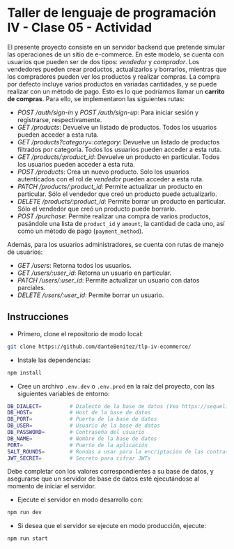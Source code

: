 # Taller de lenguaje de programación IV - Clase 05 - Actividad

El presente proyecto consiste en un servidor backend que pretende simular las operaciones de un sitio de e-commerce.
En este modelo, se cuenta con usuarios que pueden ser de dos tipos: _vendedor_ y _comprador_. Los vendedores pueden crear productos, actualizarlos y borrarlos, mientras que los compradores pueden ver los productos y realizar compras. La compra por defecto incluye varios productos en variadas cantidades, y se puede realizar con un método de pago. Esto es lo que podríamos llamar un **carrito de compras**.
Para ello, se implementaron las siguientes rutas:

- _POST /auth/sign-in_ y _POST /auth/sign-up_: Para iniciar sesión y registrarse, respectivamente.
- _GET /products_: Devuelve un listado de productos. Todos los usuarios pueden acceder a esta ruta.
- _GET /products?category=:category_: Devuelve un listado de productos filtrados por categoría. Todos los usuarios pueden acceder a esta ruta.
- _GET /products/:product_id_: Devuelve un producto en particular. Todos los usuarios pueden acceder a esta ruta.
- _POST /products_: Crea un nuevo producto. Solo los usuarios autenticados con el rol de _vendedor_ pueden acceder a esta ruta.
- _PATCH /products/:product_id_: Permite actualizar un producto en particular. Sólo el vendedor que creó un producto puede actualizarlo.
- _DELETE /products/:product_id_: Permite borrar un producto en particular. Sólo el vendedor que creó un producto puede borrarlo.
- _POST /purchase_: Permite realizar una compra de varios productos, pasándole una lista de `product_id` y `amount`, la cantidad de cada uno, así como un método de pago (`payment_method`).

Además, para los usuarios administradores, se cuenta con rutas de manejo de usuarios:

- _GET /users_: Retorna todos los usuarios.
- _GET /users/:user_id_: Retorna un usuario en particular.
- _PATCH /users/:user_id_: Permite actualizar un usuario con datos parciales.
- _DELETE /users/:user_id_: Permite borrar un usuario.

## Instrucciones

- Primero, clone el repositorio de modo local:

```bash
git clone https://github.com/danteBenitez/tlp-iv-ecommerce/
```

- Instale las dependencias:

```bash
npm install
```

- Cree un archivo `.env.dev` o `.env.prod` en la raíz del proyecto, con las siguientes variables de entorno:

```bash
DB_DIALECT=         # Dialecto de la base de datos (Vea https://sequelize.org/docs/v6/getting-started/ por los valores soportados)
DB_HOST=            # Host de la base de datos
DB_PORT=            # Puerto de la base de datos
DB_USER=            # Usuario de la base de datos
DB_PASSWORD=        # Contraseña del usuario
DB_NAME=            # Nombre de la base de datos
PORT=               # Puerto de la aplicación
SALT_ROUNDS=        # Rondas a usar para la encriptación de las contraseñas
JWT_SECRET=         # Secreto para cifrar JWTs
```

Debe completar con los valores correspondientes a su base de datos, y asegurarse que un servidor de base de datos esté ejecutándose al momento de iniciar el servidor.

- Ejecute el servidor en modo desarrollo con:

```bash
npm run dev
```

- Si desea que el servidor se ejecute en modo producción, ejecute:

```bash
npm run start
```